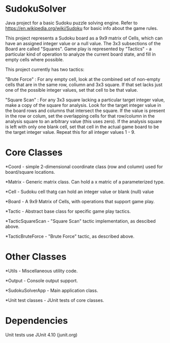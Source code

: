 # SudokuSolver
Java project for a basic Sudoku puzzle solving engine. 
Refer to https://en.wikipedia.org/wiki/Sudoku for basic info about the game rules.

This project represents a Sudoku board as a 9x9 matrix of Cells, which can have an assigned integer value or a null value. 
The 3x3 subsections of the Board are called "Squares".
Game play is represented by "Tactics" - a particular kind of operation to analyze the current board state, and fill in empty cells where possible.

This project currently has two tactics:

"Brute Force" : For any empty cell, look at the combined set of non-empty cells that are in the same row, coliumn and 3x3 square. 
If that set lacks just one of the possible integer values, set that cell to be that value.

"Square Scan" : For any 3x3 square lacking a particular target integer value, make a copy of the square for analysis. 
Look for the target integer value in the board rows and columns that intersect the square. 
If the value is present in the row or colum, set the overlapping cells for that row/column in the analysis square to an arbitrary value (this uses zero). 
If the analysis square is left with only one blank cell, set that cell in the actual game board to be the target integer value. 
Repeat this for all integer values 1 - 9.


# Core Classes

*Coord - simple 2-dimensional coordinate class (row and column) used for board/square locations.

*Matrix - Generic matrix class. Can hold a <rows> x <columns> matric of a parameterized type.

*Cell - Sudoku cell thatg can hold an integer value or blank (null) value

*Board - A 9x9 Matrix of Cells, with operations that support game play.

*Tactic - Abstract base class for specific game play tactics.

*TacticSquareScan - "Square Scan" tactic implementation, as descibed above.

*TacticBruteForce - "Brute Force" tactic, as described above.


# Other Classes

*Utils - Miscellaneous utility code.

*Output - Console output support.

*SudokuSolverApp - Main application class.

*Unit test classes - JUnit tests of core classes. 


# Dependencies

Unit tests use JUnit 4.10 (junit.org)

